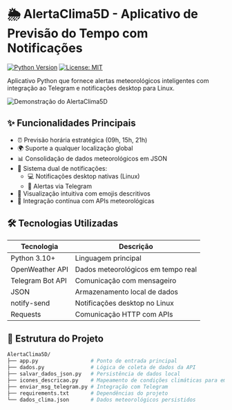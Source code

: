 # 🌦️ AlertaClima5D - Aplicativo de Previsão do Tempo com Notificações

[![Python Version](https://img.shields.io/badge/python-3.10%2B-blue)](https://www.python.org/)
[![License: MIT](https://img.shields.io/badge/License-MIT-yellow.svg)](https://opensource.org/licenses/MIT)

Aplicativo Python que fornece alertas meteorológicos inteligentes com integração ao Telegram e notificações desktop para Linux.

![Demonstração do AlertaClima5D](demo.gif) <!-- Adicione um gif de demonstração posteriormente -->

## ✨ Funcionalidades Principais

- ⏰ Previsão horária estratégica (09h, 15h, 21h)
- 🌍 Suporte a qualquer localização global
- 📊 Consolidação de dados meteorológicos em JSON
- 🔔 Sistema dual de notificações:
  - 💻 Notificações desktop nativas (Linux)
  - 📲 Alertas via Telegram
- 🎨 Visualização intuitiva com emojis descritivos
- 🤖 Integração contínua com APIs meteorológicas

## 🛠️ Tecnologias Utilizadas

| Tecnologia               | Descrição                                  |
|--------------------------|-------------------------------------------|
| Python 3.10+             | Linguagem principal                       |
| OpenWeather API          | Dados meteorológicos em tempo real        |
| Telegram Bot API         | Comunicação com mensageiro                |
| JSON                     | Armazenamento local de dados              |
| notify-send              | Notificações desktop no Linux             |
| Requests                 | Comunicação HTTP com APIs                 |

## 📁 Estrutura do Projeto

```bash
AlertaClima5D/
├── app.py                 # Ponto de entrada principal
├── dados.py               # Lógica de coleta de dados da API
├── salvar_dados_json.py   # Persistência de dados local
├── icones_descricao.py    # Mapeamento de condições climáticas para emojis
├── enviar_msg_telegram.py # Integração com Telegram
├── requirements.txt       # Dependências do projeto
└── dados_clima.json       # Dados meteorológicos persistidos
